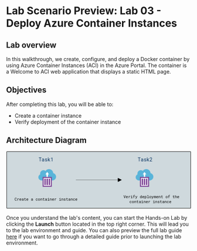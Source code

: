 # Lab Scenario Preview: Lab 03 - Deploy Azure Container Instances

## Lab overview

In this walkthrough, we create, configure, and deploy a Docker container by using Azure Container Instances (ACI) in the Azure Portal. The container is a Welcome to ACI web application that displays a static HTML page.

## Objectives

After completing this lab, you will be able to:

- Create a container instance
- Verify deployment of the container instance

## Architecture Diagram

![](../images/az900lab03.PNG)

Once you understand the lab's content, you can start the Hands-on Lab by clicking the **Launch** button located in the top right corner. This will lead you to the lab environment and guide. You can also preview the full lab guide [here](https://experience.cloudlabs.ai/#/labguidepreview/51f9e6fe-82af-4cb4-883f-31a84473927d)  if you want to go through a detailed guide prior to launching the lab environment.
